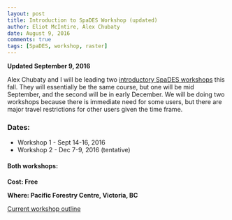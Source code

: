 ```yaml
---
layout: post
title: Introduction to SpaDES Workshop (updated)
author: Eliot McIntire, Alex Chubaty
date: August 9, 2016
comments: true
tags: [SpaDES, workshop, raster]
---
```


**Updated September 9, 2016**

Alex Chubaty and I will be leading two [introductory SpaDES workshops](http://rpubs.com/PredictiveEcology/SpaDES-Intro-Course-Outline) this fall.
They will essentially be the same course, but one will be mid September, and the second will be in early December. 
We will be doing two workshops because there is immediate need for some users, but there are major travel restrictions for other users given the time frame.

### Dates: 

- Workshop 1 - Sept 14-16, 2016
- Workshop 2 - Dec 7-9, 2016 (tentative)

#### Both workshops:

**Cost: Free**

**Where: Pacific Forestry Centre, Victoria, BC**

[Current workshop outline](http://rpubs.com/PredictiveEcology/SpaDES-Intro-Course-Outline)

